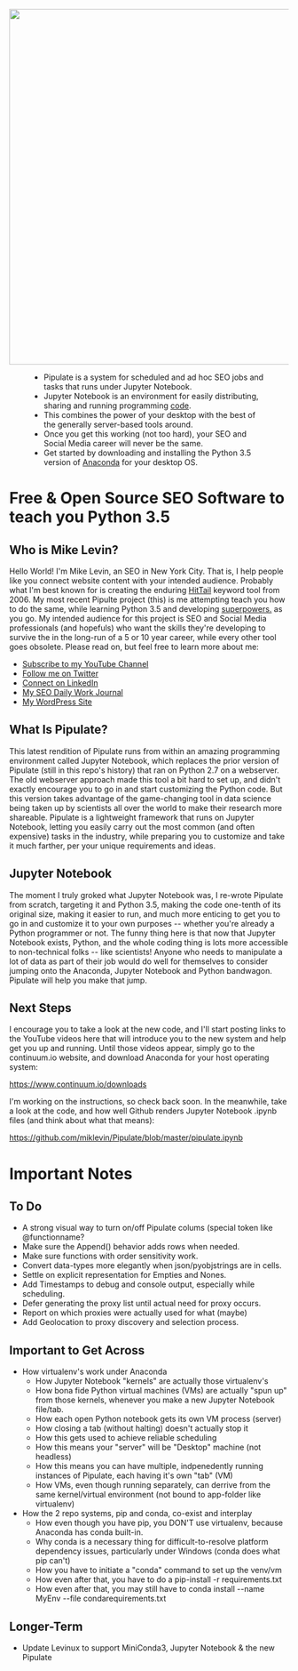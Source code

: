 <p align="center"><img src="http://mikelevinseo.com/LogoSVGs/pipulate-logo.svg" width="640px"></p>
<div style="width:100%;text-align:center">
<ul style="width:80%;text-align:left; margin:0 auto;">
<li>Pipulate is a system for scheduled and ad hoc SEO jobs and tasks that runs under Jupyter Notebook.</li>
<li>Jupyter Notebook is an environment for easily distributing, sharing and
running programming <a href="https://github.com/miklevin/Pipulate/blob/master/pipulate.ipynb">code</a>.</li>
<li>This combines the power of your desktop with the best of the generally server-based tools around.</li>
<li>Once you get this working (not too hard), your SEO and Social Media career will never be the same.</li>
<li>Get started by downloading and installing the Python 3.5 version of <a href="https://www.continuum.io/downloads">Anaconda</a> for your desktop OS.</li>
</ul>
</div>

# Free &amp; Open Source SEO Software to teach you Python 3.5

## Who is Mike Levin?

Hello World! I'm Mike Levin, an SEO in New York City. That is, I help people
like you connect website content with your intended audience. Probably what I'm
best known for is creating the enduring <a href="https://www.hittail.com/"
target="_blank">HitTail</a> keyword tool from 2006. My most recent Pipulte
project (this) is me attempting teach you how to do the same, while learning
Python 3.5 and developing <a
href="https://www.continuum.io/anaconda-overview">superpowers.</a> as you go.
My intended audience for this project is SEO and Social Media professionals
(and hopefuls) who want the skills they're developing to survive the in the
long-run of a 5 or 10 year career, while every other tool goes obsolete. Please
read on, but feel free to learn more about me:

- [Subscribe to my YouTube Channel](https://www.youtube.com/mikelevin)
- [Follow me on Twitter](https://twitter.com/miklevin)
- [Connect on LinkedIn](https://www.linkedin.com/in/miklevin)
- [My SEO Daily Work Journal](http://mikelevinseo.com)
- [My WordPress Site](http://mikelev.in/)

## What Is Pipulate?  

This latest rendition of Pipulate runs from within an amazing programming
environment called Jupyter Notebook, which replaces the prior version of
Pipulate (still in this repo's history) that ran on Python 2.7 on a webserver.
The old webserver approach made this tool a bit hard to set up, and didn't
exactly encourage you to go in and start customizing the Python code. But this
version takes advantage of the game-changing tool in data science being taken
up by scientists all over the world to make their research more shareable.
Pipulate is a lightweight framework that runs on Jupyter Notebook, letting you
easily carry out the most common (and often expensive) tasks in the industry,
while preparing you to customize and take it much farther, per your unique
requirements and ideas.

## Jupyter Notebook

The moment I truly groked what Jupyter Notebook was, I re-wrote Pipulate from
scratch, targeting it and Python 3.5, making the code one-tenth of its original
size, making it easier to run, and much more enticing to get you to go in and
customize it to your own purposes -- whether you're already a Python programmer
or not. The funny thing here is that now that Jupyter Notebook exists, Python,
and the whole coding thing is lots more accessible to non-technical folks --
like scientists! Anyone who needs to manipulate a lot of data as part of their
job would do well for themselves to consider jumping onto the Anaconda, Jupyter
Notebook and Python bandwagon. Pipulate will help you make that jump.

## Next Steps

I encourage you to take a look at the new code, and I'll start posting
links to the YouTube videos here that will introduce you to the new system and
help get you up and running. Until those videos appear, simply go to the
continuum.io website, and download Anaconda for your host operating system:

https://www.continuum.io/downloads

I'm working on the instructions, so check back soon. In the meanwhile, take a
look at the code, and how well Github renders Jupyter Notebook .ipynb files
(and think about what that means):

https://github.com/miklevin/Pipulate/blob/master/pipulate.ipynb

# Important Notes

## To Do

- A strong visual way to turn on/off Pipulate colums (special token like
  @functionname?
- Make sure the Append() behavior adds rows when needed.
- Make sure functions with order sensitivity work.
- Convert data-types more elegantly when json/pyobjstrings are in cells.
- Settle on explicit representation for Empties and Nones.
- Add Timestamps to debug and console output, especially while scheduling.
- Defer generating the proxy list until actual need for proxy occurs.
- Report on which proxies were actually used for what (maybe)
- Add Geolocation to proxy discovery and selection process.

## Important to Get Across

- How virtualenv's work under Anaconda
  - How Jupyter Notebook "kernels" are actually those virtualenv's
  - How bona fide Python virtual machines (VMs) are actually "spun up" from
    those kernels, whenever you make a new Jupyter Notebook file/tab.
  - How each open Python notebook gets its own VM process (server)
  - How closing a tab (without halting) doesn't actually stop it
  - How this gets used to achieve reliable scheduling
  - How this means your "server" will be "Desktop" machine (not headless)
  - How this means you can have multiple, indpenedently running instances of
    Pipulate, each having it's own "tab" (VM)
  - How VMs, even though running separately, can derrive from the same
    kernel/virtual environment (not bound to app-folder like virtualenv)
- How the 2 repo systems, pip and conda, co-exist and interplay
  - How even though you have pip, you DON'T use virtualenv, because Anaconda
    has conda built-in.
  - Why conda is a necessary thing for difficult-to-resolve platform dependency
    issues, particularly under Windows (conda does what pip can't)
  - How you have to initiate a "conda" command to set up the venv/vm
  - How even after that, you have to do a pip-install -r requirements.txt
  - How even after that, you may still have to conda install --name MyEnv
    --file condarequirements.txt

## Longer-Term

- Update Levinux to support MiniConda3, Jupyter Notebook & the new Pipulate

